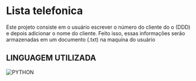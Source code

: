 # Lista telefonica
 Este projeto consiste em o usuário escrever o número do cliente do o (DDD) e depois adicionar o nome do cliente. Feito isso, essas informações serão armazenadas em um documento (.txt) na maquina do usuário
## LINGUAGEM UTILIZADA
<img align="center" alt="PYTHON" src="https://img.shields.io/badge/Python-14354C?style=for-the-badge&logo=python&logoColor=white">
